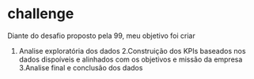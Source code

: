 # challenge

Diante do desafio proposto pela 99, meu objetivo foi criar  

1. Analise exploratória dos dados
2.Construição dos KPIs baseados nos dados dispoíveis e alinhados com os objetivos e missão da empresa
3.Analise final e conclusão dos dados
